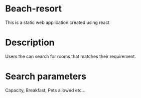 # Beach-resort
This is a static web application created using react

# Description
Users the can search for rooms that matches their requirement.

# Search parameters
Capacity, Breakfast, Pets allowed etc...

